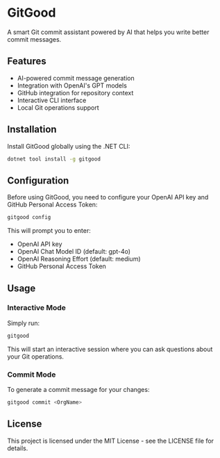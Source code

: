 # GitGood

A smart Git commit assistant powered by AI that helps you write better commit messages.

## Features

- AI-powered commit message generation
- Integration with OpenAI's GPT models
- GitHub integration for repository context
- Interactive CLI interface
- Local Git operations support

## Installation

Install GitGood globally using the .NET CLI:

```bash
dotnet tool install -g gitgood
```

## Configuration

Before using GitGood, you need to configure your OpenAI API key and GitHub Personal Access Token:

```bash
gitgood config
```

This will prompt you to enter:
- OpenAI API key
- OpenAI Chat Model ID (default: gpt-4o)
- OpenAI Reasoning Effort (default: medium)
- GitHub Personal Access Token

## Usage

### Interactive Mode

Simply run:

```bash
gitgood
```

This will start an interactive session where you can ask questions about your Git operations.

### Commit Mode

To generate a commit message for your changes:

```bash
gitgood commit <OrgName>
```

## License

This project is licensed under the MIT License - see the LICENSE file for details. 
